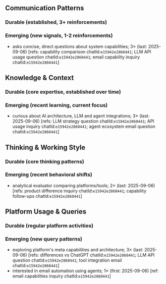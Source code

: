 ## Communication Patterns
### Durable (established, 3+ reinforcements)

### Emerging (new signals, 1-2 reinforcements)
- asks concise, direct questions about system capabilities; 3× (last: 2025-09-06) [refs: capability comparison chatId:`e15942e2860441`; LLM API usage question chatId:`e15942e2860441`; email capability inquiry chatId:`e15942e2860441`]

## Knowledge & Context
### Durable (core expertise, established over time)

### Emerging (recent learning, current focus)
- curious about AI architecture, LLM and agent integrations; 3× (last: 2025-09-06) [refs: LLM strategy question chatId:`e15942e2860441`; API usage inquiry chatId:`e15942e2860441`; agent ecosystem email question chatId:`e15942e2860441`]

## Thinking & Working Style
### Durable (core thinking patterns)

### Emerging (recent behavioral shifts)
- analytical evaluator comparing platforms/tools; 2× (last: 2025-09-06) [refs: product difference inquiry chatId:`e15942e2860441`; capability follow-ups chatId:`e15942e2860441`]

## Platform Usage & Queries
### Durable (regular platform activities)

### Emerging (new query patterns)
- exploring platform's meta capabilities and architecture; 3× (last: 2025-09-06) [refs: differences vs ChatGPT chatId:`e15942e2860441`; LLM API question chatId:`e15942e2860441`; tool integration email chatId:`e15942e2860441`]
- interested in email automation using agents; 1× (first: 2025-09-06) [ref: email capabilities inquiry chatId:`e15942e2860441`]